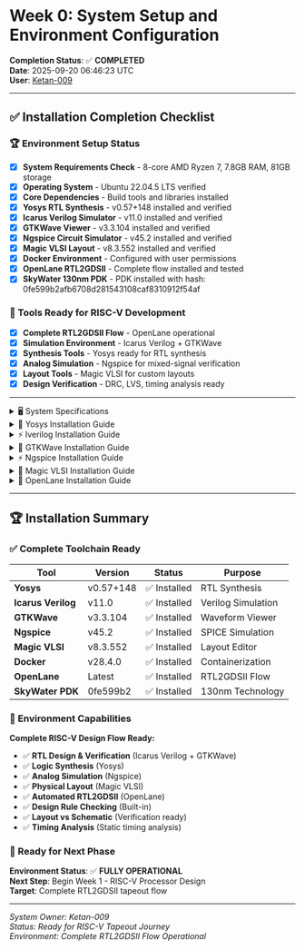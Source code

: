 # Week 0: System Setup and Environment Configuration

**Completion Status**: ✅ **COMPLETED**  
**Date**: 2025-09-20 06:46:23 UTC  
**User**: [Ketan-009](https://github.com/Ketan-009)

---

## ✅ Installation Completion Checklist

### 🏆 Environment Setup Status
- [x] **System Requirements Check** - 8-core AMD Ryzen 7, 7.8GB RAM, 81GB storage
- [x] **Operating System** - Ubuntu 22.04.5 LTS verified
- [x] **Core Dependencies** - Build tools and libraries installed
- [x] **Yosys RTL Synthesis** - v0.57+148 installed and verified
- [x] **Icarus Verilog Simulator** - v11.0 installed and verified
- [x] **GTKWave Viewer** - v3.3.104 installed and verified
- [x] **Ngspice Circuit Simulator** - v45.2 installed and verified
- [x] **Magic VLSI Layout** - v8.3.552 installed and verified
- [x] **Docker Environment** - Configured with user permissions
- [x] **OpenLane RTL2GDSII** - Complete flow installed and tested
- [x] **SkyWater 130nm PDK** - PDK installed with hash: 0fe599b2afb6708d281543108caf8310912f54af

### 🎯 Tools Ready for RISC-V Development
- [x] **Complete RTL2GDSII Flow** - OpenLane operational
- [x] **Simulation Environment** - Icarus Verilog + GTKWave
- [x] **Synthesis Tools** - Yosys ready for RTL synthesis
- [x] **Analog Simulation** - Ngspice for mixed-signal verification
- [x] **Layout Tools** - Magic VLSI for custom layouts
- [x] **Design Verification** - DRC, LVS, timing analysis ready

---

<details>
<summary>🖥️ System Specifications</summary>

## 🖥️ System Specifications

This document contains the system setup and configuration details for the RISC-V Tapeout RTL2GDS journey.

## 📋 System Check Report

Below is the comprehensive system check script and its output:

### System Check Script

```bash
echo "=================================="
echo "       SYSTEM CHECK REPORT"
echo "=================================="
echo

echo "1. SYSTEM INFO:"
echo "   OS: $(lsb_release -d | cut -f2)"
echo "   Kernel: $(uname -r)"
echo "   Architecture: $(uname -m)"
echo

echo "2. CPU INFO:"
echo "   Cores: $(nproc)"
echo "   Model: $(lscpu | grep 'Model name' | cut -d':' -f2 | xargs)"
echo

echo "3. MEMORY INFO:"
echo "   Total RAM: $(free -h | awk 'NR==2{print $2}')"
echo "   Available: $(free -h | awk 'NR==2{print $7}')"
echo "   Used: $(free -h | awk 'NR==2{print $3}')"
echo

echo "4. STORAGE INFO:"
echo "   Root partition: $(df -h / | awk 'NR==2{print $2 " total, " $4 " available, " $5 " used"}')"
```

### System Check Output

```
==================================
       SYSTEM CHECK REPORT
==================================

1. SYSTEM INFO:
   OS: Ubuntu 22.04.5 LTS
   Kernel: 6.8.0-83-generic
   Architecture: x86_64

2. CPU INFO:
   Cores: 8
   Model: AMD Ryzen 7 7840HS w/ Radeon 780M Graphics

3. MEMORY INFO:
   Total RAM: 7.8Gi
   Available: 6.5Gi
   Used: 928Mi

4. STORAGE INFO:
   Root partition: 98G total, 81G available, 13% used
```

## Snapshot
<img width="1919" height="926" alt="image" src="https://github.com/user-attachments/assets/a7183b9b-798d-4202-877e-e21c3dd53ad8" />

## 💻 System Summary

| Component | Specification |
|-----------|---------------|
| **Operating System** | Ubuntu 22.04.5 LTS |
| **Kernel Version** | 6.8.0-83-generic |
| **Architecture** | x86_64 |
| **Processor** | AMD Ryzen 7 7840HS w/ Radeon 780M Graphics |
| **CPU Cores** | 8 |
| **Total RAM** | 7.8 GiB |
| **Available RAM** | 6.5 GiB |
| **Storage** | 98GB total, 81GB available |

## ✅ System Readiness

The system appears to be well-configured for RISC-V development and tapeout processes:

- ✅ **Sufficient Processing Power**: 8-core AMD Ryzen 7 processor
- ✅ **Adequate Memory**: 7.8GB RAM with 6.5GB available
- ✅ **Ample Storage**: 81GB available storage space
- ✅ **Modern OS**: Ubuntu 22.04.5 LTS with recent kernel
- ✅ **x86_64 Architecture**: Compatible with most EDA tools

</details>

<details>
<summary>🔧 Yosys Installation Guide</summary>

# 🔧 Yosys Installation Guide

## 🎯 Overview

**Yosys** is a framework for **RTL synthesis** and verification, essential for digital design workflows. This guide provides step-by-step instructions for installing Yosys on Ubuntu/Debian systems.

### Key Features:
- 🔄 **RTL Synthesis**: Convert Verilog to gate-level netlists
- 🎯 **Technology Mapping**: Support for various FPGA and ASIC libraries
- 🔍 **Formal Verification**: Built-in verification capabilities
- 🧩 **Extensible**: Plugin architecture for custom flows

## 🔄 System Update

Start by updating your system packages to ensure compatibility:

```bash
# Update package lists
sudo apt-get update

# Install make if not already present
sudo apt-get install make
```

> **💡 Tip**: It's always good practice to update your system before installing new software packages.

## 📦 Build Dependencies

Install all required dependencies for building Yosys. The dependency list includes `libfl-dev` and optionally `lld` for better performance:

```bash
sudo apt-get install build-essential clang lld bison flex libfl-dev \
    libreadline-dev gawk tcl-dev libffi-dev git \
    graphviz xdot pkg-config python3 libboost-system-dev \
    libboost-python-dev libboost-filesystem-dev zlib1g-dev
```

### 📋 Dependency Breakdown:

| Package | Purpose |
|---------|---------|
| `build-essential` | 🔨 Core build tools (gcc, g++, make) |
| `clang` | 🛠️ Modern C/C++ compiler |
| `lld` | ⚡ LLVM linker for better performance |
| `bison` & `flex` | 📝 Parser and lexer generators |
| `libfl-dev` | 🔗 Flex library development files |
| `libreadline-dev` | 📖 Command line editing capabilities |
| `gawk` | 🔧 GNU AWK text processing |
| `tcl-dev` | 🐍 Tool Command Language support |
| `libffi-dev` | 🔌 Foreign Function Interface |
| `git` | 📂 Version control system |
| `graphviz` & `xdot` | 📊 Graph visualization tools |
| `python3` | 🐍 Python interpreter |
| `libboost-*` | 🚀 Boost C++ libraries |
| `zlib1g-dev` | 📦 Compression library |

## 🚀 Clone and Build Yosys

### Step 1: Clone Repository

Clone the Yosys repository with all submodules:

```bash
# Clone with submodules (IMPORTANT!)
git clone --recurse-submodules https://github.com/YosysHQ/yosys.git
```

<details>
<summary>🔄 Alternative Method (if you forgot --recurse-submodules)</summary>

```bash
git clone https://github.com/YosysHQ/yosys.git
cd yosys
git submodule update --init --recursive
```

</details>

### Step 2: Build Configuration

Navigate to the yosys directory and configure the build:

```bash
cd yosys
make config-gcc
```

### Step 3: Compile Yosys

Build the project (this may take 5-15 minutes depending on your system):

```bash
# Standard build
make

# Or for faster builds on multi-core systems:
make -j$(nproc)
```

### Step 4: Install System-wide

Install Yosys to make it available system-wide:

```bash
sudo make install
```

## ✅ Verification

### Quick Version Check

Verify the installation was successful:

```bash
yosys --version
```

**Output:**
```
Yosys 0.57+148 (git sha1 259bd6fb3, g++ 11.4.0-1ubuntu1~22.04.2 -fPIC -O3)
```

### Interactive Test

Test the interactive shell:

```bash
# Start Yosys interactive mode
yosys
```

## 📷 Snapshot
<img width="1214" height="600" alt="image" src="https://github.com/user-attachments/assets/fbefe4aa-d666-4638-a776-bdf743bf0bdb" />

**Status**: ✅ **Yosys Successfully Installed**

</details>

<details>
<summary>⚡ Iverilog Installation Guide</summary>

# ⚡ Iverilog Installation Guide

## 🎯 Overview

**Icarus Verilog (iverilog)** is a free and open-source Verilog simulation and synthesis tool. It's perfect for:

### 🌟 Key Features:
- 🔄 **IEEE 1364 Compliant**: Full Verilog-1995, Verilog-2001, and partial Verilog-2005 support
- ⚡ **Fast Simulation**: Compiled simulation for better performance
- 🎯 **Cross-Platform**: Works on Linux, macOS, and Windows
- 🆓 **Open Source**: Completely free with GPL license
- 🔧 **Easy Integration**: Works seamlessly with other EDA tools

## 📦 Installation Steps

### Step 1: Update Package Repository

Ensure your package lists are up-to-date:

```bash
sudo apt-get update
```

> **📝 Note**: This step fetches the latest package information from Ubuntu repositories.

### Step 2: Install Iverilog

Install Icarus Verilog from the official Ubuntu repository:

```bash
sudo apt-get install iverilog
```

## 📷 Snapshot
<img width="1612" height="862" alt="image" src="https://github.com/user-attachments/assets/2d58e937-1ff4-44fb-86fc-df61dfad743e" />

## ✅ Verification

### Quick Version Check

Verify the installation was successful:

```bash
iverilog -V
```

**Output:**
```
Icarus Verilog version 11.0 (stable) ()

Copyright 1998-2020 Stephen Williams

  This program is free software; you can redistribute it and/or modify
  it under the terms of the GNU General Public License as published by
  the Free Software Foundation; either version 2 of the License, or
  (at your option) any later version.....
```

## 📷 Snapshot
<img width="1919" height="1021" alt="image" src="https://github.com/user-attachments/assets/fb4df76b-b729-4a45-80bd-d158fc0eb3f5" />

**Status**: ✅ **Icarus Verilog Successfully Installed**

</details>

<details>
<summary>🌊 GTKWave Installation Guide</summary>
       
# 🌊 GTKWave Installation Guide

## 🎯 Overview

**GTKWave** is a fully featured waveform viewer for digital simulation data. Essential for debugging and analyzing your RISC-V designs!

### 🌟 Key Features:
- 📊 **VCD File Support**: Industry-standard Value Change Dump format
- 🔍 **Signal Analysis**: Zoom, pan, and measure timing relationships
- 🎨 **Customizable Views**: Color coding and signal grouping
- ⚡ **Fast Performance**: Handles large waveform files efficiently
- 🔧 **Search & Filter**: Find signals quickly in complex designs
- 📈 **Multi-format Support**: VCD, LXT, FST, and more

## 📦 Installation Steps

### Step 1: Update Package Repository

Refresh your package database to get the latest versions:

```bash
sudo apt-get update
```

> **📝 Note**: This ensures you get the most recent version available in the repositories.

### Step 2: Install GTKWave

Install GTKWave and its dependencies:

```bash
sudo apt install gtkwave
```

## ✅ Verification

### Quick Version Check

Verify GTKWave installed correctly:

```bash
gtkwave --version
```

**Output:**
```
GTKWave Analyzer v3.3.104 (w)1999-2020 BSI

This is free software; see the source for copying conditions.  There is NO
warranty; not even for MERCHANTABILITY or FITNESS FOR A PARTICULAR PURPOSE.
```

## 📷 Snapshot 
<img width="1919" height="1020" alt="image" src="https://github.com/user-attachments/assets/a933469b-2946-4855-992c-afb71c6819d1" />

**Status**: ✅ **GTKWave Successfully Installed**

</details>

<details>
<summary>⚡ Ngspice Installation Guide</summary>

# ⚡ Ngspice Installation Guide

## 🎯 Overview

**Ngspice** is a mixed-level/mixed-signal electronic circuit simulator based on Berkeley SPICE 3f5. Essential for analog and mixed-signal verification in your RISC-V design flow!

### 🌟 Key Features:
- 🔬 **SPICE Simulation**: Industry-standard circuit simulation
- ⚡ **Mixed-Signal**: Analog, digital, and mixed-signal support
- 📊 **Advanced Analysis**: AC, DC, transient, noise analysis
- 🔧 **Extensible**: Comprehensive model library
- 🎯 **RISC-V Ready**: Perfect for I/O and analog verification
- 🆓 **Open Source**: Free and actively maintained

## 📦 Installation Steps

### Step 1: Download Ngspice Source

Download the latest stable release (v45.2):

```bash
wget -O ngspice-45.2.tar.gz https://sourceforge.net/projects/ngspice/files/ng-spice-rework/45.2/ngspice-45.2.tar.gz/download
```

> **📝 Note**: The download URL redirects from SourceForge, this is normal behavior.

### Step 2: Extract the Archive

```bash
tar -zxvf ngspice-45.2.tar.gz
```

**Output:**
```
ngspice-45.2/
ngspice-45.2/.gitignore
ngspice-45.2/aclocal.m4
ngspice-45.2/ANALYSES
ngspice-45.2/ar-lib
ngspice-45.2/AUTHORS
ngspice-45.2/autogen.sh
ngspice-45.2/BUGS
ngspice-45.2/ChangeLog
...
```

### Step 3: Navigate and Create Build Directory

```bash
cd ngspice-45.2
mkdir release
cd release
```

> **💡 Why separate build directory?** This keeps source clean and allows multiple build configurations.

### Step 4: Configure the Build

Configure with recommended options for RISC-V development:

```bash
../configure --with-x --with-readline=yes --disable-debug
```

### 🔧 Configuration Options Explained:

| Option | Purpose |
|--------|---------|
| `--with-x` | 🖥️ Enable X11 GUI support for plotting |
| `--with-readline=yes` | 📖 Enable command line editing |
| `--disable-debug` | ⚡ Optimize for performance |

### Step 5: Compile Ngspice

```bash
make
```

**Build Progress Indicators:**
- ⏳ **Compilation time**: 5-15 minutes depending on system
- 🔄 **Progress**: Watch for successful compilation messages
- ✅ **Success**: No fatal errors at the end

### Step 6: Install System-wide

```bash
sudo make install
```

### 🚨 **Real Error Encountered**

**Error Message:**
```bash
ketan@ketan:~/ngspice-45.2/release$ make
CDPATH="${ZSH_VERSION+.}:" && cd .. && /bin/bash '/home/ketan/ngspice-45.2/missing' aclocal-1.16 -I m4
/home/ketan/ngspice-45.2/missing: line 81: aclocal-1.16: command not found
WARNING: 'aclocal-1.16' is missing on your system.
         You should only need it if you modified 'acinclude.m4' or
         'configure.ac' or m4 files included by 'configure.ac'.
         The 'aclocal' program is part of the GNU Automake package:
         <https://www.gnu.org/software/automake>
make: *** [Makefile:460: ../aclocal.m4] Error 127
```

## 📷 Snapshot
<img width="1063" height="255" alt="Screenshot 2025-09-20 020639" src="https://github.com/user-attachments/assets/214d7655-9a3a-4f5e-acf5-5a9d889dd082" />

### 🔧 **Solution That Worked**

**Root Cause:** Missing `automake` package which provides `aclocal-1.16`

**Step-by-Step Fix:**

```bash
# Step 1: Install missing automake package
sudo apt-get update
sudo apt-get install automake

# Also ensure you have the complete autotools suite
sudo apt-get install autoconf libtool

# Step 2: Clean the broken build state
cd ~/ngspice-45.2
rm -rf release
rm -f config.cache config.log config.status
rm -f Makefile

# Step 3: Fresh build setup
mkdir release
cd release

# Step 4: Reconfigure and build
../configure --with-x --with-readline=yes --disable-debug
make

# Step 5: Install if successful
sudo make install
```

## ✅ Verification

### Quick Version Check

Verify installation success:

```bash
ngspice --version
```

**Output:**
```
******
** ngspice-45.2 : Circuit level simulation program
** Compiled with KLU Direct Linear Solver
** The U. C. Berkeley CAD Group
** Copyright 1985-1994, Regents of the University of California.
** Copyright 2001-2025, The ngspice team.
** Please get your ngspice manual from https://ngspice.sourceforge.io/docs.html
** Please file your bug-reports at http://ngspice.sourceforge.net/bugrep.html
** Creation Date: Fri Sep 19 20:42:13 UTC 2025
******
```

## 📷 Snapshot
<img width="1073" height="576" alt="image" src="https://github.com/user-attachments/assets/ef680304-3a8c-4b03-8ba9-44f06599c1a6" />

**Status**: ✅ **Ngspice Successfully Installed**

</details>

<details>
<summary>🎩 Magic VLSI Installation Guide</summary>

# 🎩 Magic VLSI Installation Guide

## 🎯 Overview

**Magic VLSI** is a venerable VLSI layout tool, written in the 1980s at Berkeley by John Ousterhout. Now maintained by Tim Edwards, it remains one of the most capable layout tools available for academic and research purposes.

### 🌟 Key Features:
- 🎨 **Interactive Layout**: Real-time design rule checking
- 🔍 **Hierarchical Design**: Support for complex chip layouts
- ⚡ **Fast DRC**: Built-in design rule checking
- 🔬 **Parasitic Extraction**: RC and capacitance extraction
- 🎯 **RISC-V Ready**: Perfect for custom RISC-V layouts
- 🆓 **Open Source**: Free with extensive community support

## 📦 Installation Steps

### Step 1: Install All Dependencies

Install the complete dependency chain:

```bash
sudo apt-get update
sudo apt-get install m4
sudo apt-get install tcsh
sudo apt-get install csh
sudo apt-get install libx11-dev
sudo apt-get install tcl-dev tk-dev
sudo apt-get install libcairo2-dev
sudo apt-get install mesa-common-dev libglu1-mesa-dev
sudo apt-get install libncurses-dev
```

> **💡 Pro Tip**: You can combine these into a single command for efficiency

```bash
sudo apt-get install m4 tcsh csh libx11-dev tcl-dev tk-dev \
    libcairo2-dev mesa-common-dev libglu1-mesa-dev libncurses-dev
```

### Step 2: Clone Magic Repository

Clone from the official repository:

```bash
git clone https://github.com/RTimothyEdwards/magic
```

### Step 3: Navigate to Magic Directory

```bash
cd magic
```

### Step 4: Configure the Build

Run the configure script to detect system capabilities:

```bash
./configure
```

### Step 5: Compile Magic

```bash
make
```

### Step 6: Install System-wide

```bash
sudo make install
```

## ✅ Verification

### Quick Version Check

Verify Magic installed correctly:

```bash
magic -version
```

**Output:**
```
8.3.552
```

## 📷 Snapshot
<img width="1919" height="1023" alt="image" src="https://github.com/user-attachments/assets/96bc939e-a7b9-4b03-ac77-e93f3a4ef75f" />

**Status**: ✅ **Magic VLSI Successfully Installed**

</details>

<details>
<summary>🚀 OpenLane Installation Guide</summary>

# 🚀 OpenLane Installation Guide

## 🎯 Overview

**OpenLane** is an automated RTL to GDSII flow based on several open-source tools including OpenROAD, Yosys, Magic, Netgen, CVC, SPEF-Extractor, KLayout and more. Perfect for your RISC-V Tapeout journey!

### 🌟 Key Features:
- 🔄 **Complete Flow**: RTL synthesis to GDSII generation
- 🤖 **Automated**: Push-button ASIC implementation
- 🐳 **Containerized**: Easy deployment with Docker
- 🎯 **SkyWater Ready**: Pre-configured for SkyWater 130nm
- 🆓 **Open Source**: Completely free and transparent
- 📊 **Comprehensive**: DRC, LVS, timing analysis included

## 📦 Dependency Installation

```bash
# Update system packages
sudo apt-get update
sudo apt-get upgrade

# Install essential build tools
sudo apt install -y build-essential python3 python3-venv python3-pip make git

# Install Docker prerequisites
sudo apt install apt-transport-https ca-certificates curl software-properties-common
```

## 🐳 Docker Setup

### Step 1: Add Docker Repository

```bash
# Add Docker's official GPG key
curl -fsSL https://download.docker.com/linux/ubuntu/gpg | sudo gpg --dearmor -o /usr/share/keyrings/docker-archive-keyring.gpg

# Add Docker repository
echo "deb [arch=amd64 signed-by=/usr/share/keyrings/docker-archive-keyring.gpg] https://download.docker.com/linux/ubuntu $(lsb_release -cs) stable" | sudo tee /etc/apt/sources.list.d/docker.list > /dev/null
```

### Step 2: Install Docker

```bash
# Update package index
sudo apt update

# Install Docker Engine
sudo apt install docker-ce docker-ce-cli containerd.io
```

### Step 3: Test Docker Installation

```bash
# Test Docker with hello-world
sudo docker run hello-world
```

### Step 4: Configure Docker for Non-root Access

```bash
# Add docker group (may already exist)
sudo groupadd docker

# Add user to docker group
sudo usermod -aG docker $USER

# Reboot to apply group changes
sudo reboot
```

### Step 5: Verify Docker Access (After Reboot)

```bash
# Test Docker without sudo
docker run hello-world
```

## 📦 OpenLane Installation

### Step 1: Verify Dependencies

```bash
# Check all required tools
git --version
docker --version
python3 --version
python3 -m pip --version
make --version
python3 -m venv -h
```

**Outputs:**
```
git version 2.34.1
Docker version 28.4.0, build d8eb465
Python 3.10.12
pip 22.0.2 from /usr/lib/python3/dist-packages/pip (python 3.10)
GNU Make 4.3
Built for x86_64-pc-linux-gnu
```

### Step 2: Clone OpenLane Repository

```bash
# Navigate to home directory
cd $HOME

# Clone OpenLane
git clone https://github.com/The-OpenROAD-Project/OpenLane
```

**Output:**
```
Cloning into 'OpenLane'...
remote: Enumerating objects: 18832, done.
remote: Counting objects: 100% (310/310), done.
remote: Compressing objects: 100% (205/205), done.
remote: Total 18832 (delta 218), reused 109 (delta 105), pack-reused 18522 (from 3)
Receiving objects: 100% (18832/18832), 856.04 MiB | 461.00 KiB/s, done.
Resolving deltas: 100% (13546/13546), done.
```

### Step 3: Navigate to OpenLane Directory

```bash
cd OpenLane
```

### Step 4: Build OpenLane Environment

```bash
# Build OpenLane (downloads PDKs and tools)
make
```

### 🚨 **Critical Fix: PDK Installation Error**

**Error Message:**
```bash
./venv/bin/ciel ls-remotes | grep sky130
Usage: ciel [OPTIONS] COMMAND [ARGS]...
Try 'ciel --help' for help.

Error: No such command 'ls-remotes'.
```

### 🔧 **Solution That Worked**

**Root Cause:** `Missing argument VERSION` error occurs because the `volare enable` command needs the exact PDK commit hash from this metadata file

**Step-by-Step Fix:**

```bash
# Step 1: Activate Python Virtual Environment
cd ~/OpenLane
source venv/bin/activate

# Step 2: Install PDK with Specific Version Hash
# With venv active, use ciel directly (not ./venv/bin/ciel)
ciel enable --pdk-family=sky130 0fe599b2afb6708d281543108caf8310912f54af
```

### Step 5: Run Test Suite

```bash
# Run OpenLane test to verify installation
make test
```

**Output:**
```
...
Basic test passed
```

## ✅ Verification

### OpenROAD GUI Launch

Verify OpenROAD GUI:

```bash
make mount

# Launch OpenROAD with GUI
export DISPLAY=:0
openroad -gui &
```

## 📷 Snapshots
<img width="1919" height="1020" alt="image" src="https://github.com/user-attachments/assets/f5be9ac4-bf43-416f-8a26-512c548802f1" />
<img width="1919" height="1019" alt="image" src="https://github.com/user-attachments/assets/af700c84-e605-4982-b8a7-3ae97fb268a6" />
<img width="1919" height="1019" alt="image" src="https://github.com/user-attachments/assets/0d04c6cc-dd94-4c2a-a6e7-95bbc9322df2" />

**Status**: ✅ **OpenLane RTL2GDSII Flow Successfully Installed**

</details>

---

## 🏆 Installation Summary

### ✅ Complete Toolchain Ready

| Tool | Version | Status | Purpose |
|------|---------|--------|---------|
| **Yosys** | v0.57+148 | ✅ Installed | RTL Synthesis |
| **Icarus Verilog** | v11.0 | ✅ Installed | Verilog Simulation |
| **GTKWave** | v3.3.104 | ✅ Installed | Waveform Viewer |
| **Ngspice** | v45.2 | ✅ Installed | SPICE Simulation |
| **Magic VLSI** | v8.3.552 | ✅ Installed | Layout Editor |
| **Docker** | v28.4.0 | ✅ Installed | Containerization |
| **OpenLane** | Latest | ✅ Installed | RTL2GDSII Flow |
| **SkyWater PDK** | 0fe599b2 | ✅ Installed | 130nm Technology |

### 🎯 Environment Capabilities

**Complete RISC-V Design Flow Ready:**
- ✅ **RTL Design & Verification** (Icarus Verilog + GTKWave)
- ✅ **Logic Synthesis** (Yosys)
- ✅ **Analog Simulation** (Ngspice)
- ✅ **Physical Layout** (Magic VLSI)
- ✅ **Automated RTL2GDSII** (OpenLane)
- ✅ **Design Rule Checking** (Built-in)
- ✅ **Layout vs Schematic** (Verification ready)
- ✅ **Timing Analysis** (Static timing analysis)

### 🚀 Ready for Next Phase

**Environment Status**: ✅ **FULLY OPERATIONAL**  
**Next Step**: Begin Week 1 - RISC-V Processor Design  
**Target**: Complete RTL2GDSII tapeout flow

---
*System Owner: Ketan-009*  
*Status: Ready for RISC-V Tapeout Journey*  
*Environment: Complete RTL2GDSII Flow Operational*
